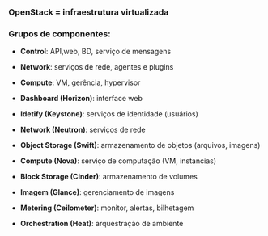 ### OpenStack = infraestrutura virtualizada

### Grupos de componentes:
- **Control**: API,web, BD, serviço de mensagens
- **Network**: serviços de rede, agentes e plugins
- **Compute**: VM, gerência, hypervisor


- **Dashboard (Horizon)**: interface web
- **Idetify (Keystone)**: serviços de identidade (usuários)
- **Network (Neutron)**: serviços de rede
- **Object Storage (Swift)**: armazenamento de objetos (arquivos, imagens)
- **Compute (Nova)**: serviço de computação (VM, instancias)
- **Block Storage (Cinder)**: armazenamento de volumes
- **Imagem (Glance)**: gerenciamento de imagens
- **Metering (Ceilometer)**: monitor, alertas, bilhetagem
- **Orchestration (Heat)**: arquestração de ambiente




